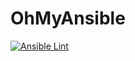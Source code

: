 # OhMyAnsible

[![Ansible Lint](https://github.com/codeandmedia/OhMyAnsible/actions/workflows/lint.yml/badge.svg)](https://github.com/codeandmedia/OhMyAnsible/actions/workflows/lint.yml)

